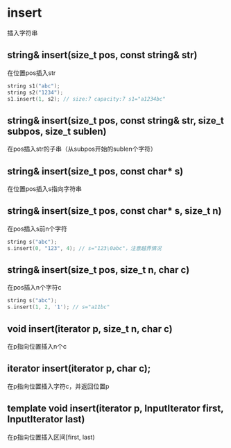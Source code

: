 # insert
插入字符串


## string& insert(size_t pos, const string& str)
在位置pos插入str
```cpp
string s1("abc");
string s2("1234");
s1.insert(1, s2); // size:7 capacity:7 s1="a1234bc"
```

## string& insert(size_t pos, const string& str, size_t subpos, size_t sublen)
在pos插入str的子串（从subpos开始的sublen个字符）

## string& insert(size_t pos, const char* s)
在位置pos插入s指向字符串

## string& insert(size_t pos, const char* s, size_t n)
在pos插入s前n个字符
```cpp
string s("abc");
s.insert(0, "123", 4); // s="123\0abc"，注意越界情况
```

## string& insert(size_t pos, size_t n, char c)
在pos插入n个字符c
```cpp
string s("abc");
s.insert(1, 2, '1'); // s="a11bc"
```

## void insert(iterator p, size_t n, char c)
在p指向位置插入n个c

## iterator insert(iterator p, char c);
在p指向位置插入字符c，并返回位置p

## template <class InputIterator> void insert(iterator p, InputIterator first, InputIterator last)
在p指向位置插入区间[first, last)